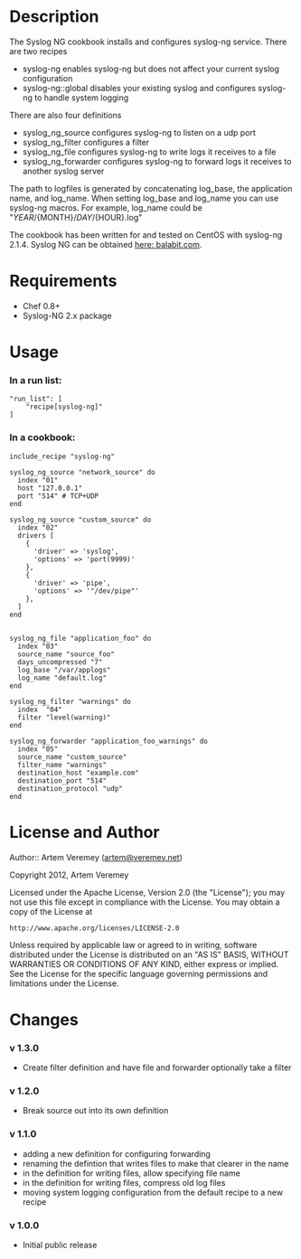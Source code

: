 Description
===========

The Syslog NG cookbook installs and configures syslog-ng service. There are two recipes

* syslog-ng enables syslog-ng but does not affect your current syslog configuration
* syslog-ng::global disables your existing syslog and configures syslog-ng to handle system logging

There are also four definitions

* syslog_ng_source configures syslog-ng to listen on a udp port
* syslog_ng_filter configures a filter
* syslog_ng_file configures syslog-ng to write logs it receives to a file
* syslog_ng_forwarder configures syslog-ng to forward logs it receives to another syslog server

The path to logfiles is generated by concatenating log_base, the application name, and log_name. When setting log_base and log_name you can use syslog-ng macros. For example, log_name could be "${YEAR}/${MONTH}/${DAY}/${HOUR}.log"

The cookbook has been written for and tested on CentOS with syslog-ng 2.1.4.
Syslog NG can be obtained [here: balabit.com](http://www.balabit.com/downloads/files?path=/syslog-ng/sources/2.1.4). 

Requirements
============

* Chef 0.8+
* Syslog-NG 2.x package

Usage
=====

### In a run list:
    "run_list": [
        "recipe[syslog-ng]"
    ]

### In a cookbook:
    include_recipe "syslog-ng"
    
    syslog_ng_source "network_source" do
      index "01"
      host "127.0.0.1"
      port "514" # TCP+UDP
    end

    syslog_ng_source "custom_source" do
      index "02"
      drivers [
        {
          'driver' => 'syslog',
          'options' => 'port(9999)'
        },
        {
          'driver' => 'pipe',
          'options' => '"/dev/pipe"'
        },
      ]
    end


    syslog_ng_file "application_foo" do
      index "03"
      source_name "source_foo"
      days_uncompressed "7"
      log_base "/var/applogs"
      log_name "default.log"
    end

    syslog_ng_filter "warnings" do
      index  "04"
      filter "level(warning)"
    end

    syslog_ng_forwarder "application_foo_warnings" do
      index "05"
      source_name "custom_source"
      filter_name "warnings"
      destination_host "example.com"
      destination_port "514"
      destination_protocol "udp"
    end


License and Author
==================

Author:: Artem Veremey (<artem@veremey.net>)

Copyright 2012, Artem Veremey

Licensed under the Apache License, Version 2.0 (the "License");
you may not use this file except in compliance with the License.
You may obtain a copy of the License at

    http://www.apache.org/licenses/LICENSE-2.0

Unless required by applicable law or agreed to in writing, software
distributed under the License is distributed on an "AS IS" BASIS,
WITHOUT WARRANTIES OR CONDITIONS OF ANY KIND, either express or implied.
See the License for the specific language governing permissions and
limitations under the License.

Changes
=======

### v 1.3.0

* Create filter definition and have file and forwarder optionally take a filter

### v 1.2.0

* Break source out into its own definition

### v 1.1.0

* adding a new definition for configuring forwarding
* renaming the defintion that writes files to make that clearer in the name
* in the definition for writing files, allow specifying file name
* in the definition for writing files, compress old log files
* moving system logging configuration from the default recipe to a new recipe


### v 1.0.0

* Initial public release
